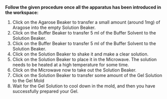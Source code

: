 **Follow the given procedure once all the apparatus has been introduced in the workspace:**

1. Click on the Agarose Beaker to transfer a small amount (around 1mg) of Aragose into the empty Solution Beaker.
2. Click on the Buffer Beaker to transfer 5 ml of the Buffer Solvent to the Solution Beaker.
3. Click on the Buffer Beaker to transfer 5 ml of the Buffer Solvent to the Solution Beaker.
4. Click on the Solution Beaker to shake it and make a clear solution.
5. Click on the Solution Beaker to place it in the Microwave. The solution needs to be heated at a high temperature for some time.
6. Click on the Microwave now to take out the Solution Beaker.
7. Click on the Solution Beaker to transfer some amount of the Gel Solution to the Gel Mold
8. Wait for the Gel Solution to cool down in the mold, and then you have successfully prepared your Gel.
